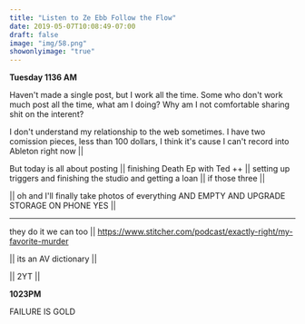 ```yaml
---
title: "Listen to Ze Ebb Follow the Flow"
date: 2019-05-07T10:08:49-07:00
draft: false
image: "img/58.png"
showonlyimage: "true"
---
```


**Tuesday 1136 AM**

Haven't made a single post, but I work all the time. Some who don't work much post all the time, what am I doing? Why am I not comfortable sharing shit on the interent?

I don't understand my relationship to the web sometimes. I have two comission pieces, less than 100 dollars, I think it's cause I can't record into Ableton right now ||

But today is all about posting || finishing Death Ep with Ted ++ || setting up triggers and finishing the studio and getting a loan || if those three ||

|| oh and I'll finally take photos of everything AND EMPTY AND UPGRADE STORAGE ON PHONE YES ||
___


they do it we can too || https://www.stitcher.com/podcast/exactly-right/my-favorite-murder  


|| its an AV dictionary ||

|| 2YT ||



**1023PM**


FAILURE IS GOLD

